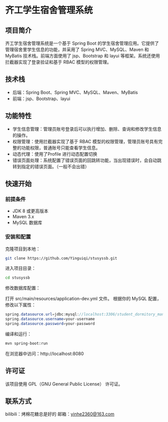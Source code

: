# 齐工学生宿舍管理系统

## 项目简介
齐工学生宿舍管理系统是一个基于 Spring Boot 的学生宿舍管理应用。它提供了管理宿舍里学生信息的功能，并采用了 Spring MVC、MySQL、Maven 和 MyBatis 技术栈。前端方面使用了 jsp、Bootstrap 和 layui 等框架。系统还使用拦截器实现了登录验证和基于 RBAC 模型的权限管理。

## 技术栈
- 后端：Spring Boot、Spring MVC、MySQL、Maven、MyBatis
- 前端：jsp、Bootstrap、layui

## 功能特性
- 学生信息管理：管理员账号登录后可以执行增加、删除、查询和修改学生信息的操作。
- 权限管理：使用拦截器实现了基于 RBAC 模型的权限管理，管理员账号具有完整的功能权限，普通账号只能查看学生信息。
- 动态代理：使用了Profile 进行动态配置切换
- 错误页面处理：系统配置了错误页面的回跳转功能，当出现错误时，会自动跳转到指定的错误页面。（一般不会出错）

## 快速开始
### 前提条件
- JDK 8 或更高版本
- Maven 3.x
- MySQL 数据库
  
### 安装和配置
克隆项目到本地：
```BASH
git clone https://github.com/Yinguiqi/stusyssb.git
```

进入项目目录：
```BASH
cd stusyssb
```

修改数据库配置：

打开 src/main/resources/application-dev.yml 文件。
根据你的 MySQL 配置，修改以下属性：
```java
spring.datasource.url=jdbc:mysql://localhost:3306/student_dormitory_management
spring.datasource.username=your-username
spring.datasource.password=your-password
```

编译和运行：
```BASH
mvn spring-boot:run
```

在浏览器中访问：http://localhost:8080

## 许可证
该项目使用 GPL（GNU General Public License） 许可证。

## 联系方式
bilibili：烤棉花糖总是好的
邮箱：yinhe2360@163.com

